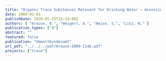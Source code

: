 ```yaml
---
title: "Organic Trace Substances Relevant for Drinking Water – Assessing their Elimination through Bank Filtration. Project acronym: TRACE"
date: 2009-01-01
publishDate: 2020-05-25T15:14:06Z
authors: [ "Krause, B.", "Weigert, A.", "Heise, S.", "Litz, N." ]
publication_types: ["4"]
abstract: ""
featured: false
publication: "Umweltbundesamt"
url_pdf: "../../../pdf/Krause-2009-1146.pdf"
projects: ["trace"]
---
```


